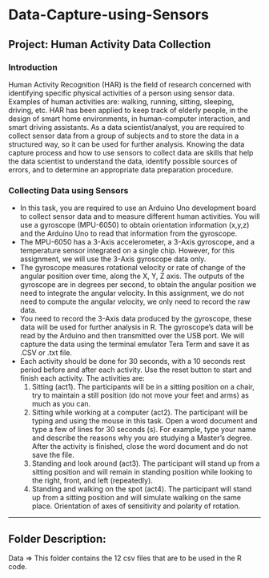 # Data-Capture-using-Sensors

## Project: Human Activity Data Collection

### Introduction
Human Activity Recognition (HAR) is the field of research concerned with identifying specific physical activities of a person using sensor data. Examples of human activities are: walking, running, sitting, sleeping, driving, etc. HAR has been applied to keep track of elderly people, in the design of smart home environments, in human-computer interaction, and smart driving assistants.
As a data scientist/analyst, you are required to collect sensor data from a group of subjects and to store the data in a structured way, so it can be used for further analysis. Knowing the data capture process and how to use sensors to collect data are skills that help the data scientist to understand the data, identify possible sources of errors, and to determine an appropriate data preparation procedure.

### Collecting Data using Sensors
- In this task, you are required to use an Arduino Uno development board to collect sensor data and to measure different human activities. You will use a gyroscope (MPU-6050) to obtain orientation information (x,y,z) and the Arduino Uno to read that information from the gyroscope.
- The MPU-6050 has a 3-Axis accelerometer, a 3-Axis gyroscope, and a temperature sensor integrated on a single chip. However, for this assignment, we will use the 3-Axis gyroscope data only.
- The gyroscope measures rotational velocity or rate of change of the angular position over time, along the X, Y, Z axis. The outputs of the gyroscope are in degrees per second, to obtain the angular position we need to integrate the angular velocity. In this assignment, we do not need to compute the angular velocity, we only need to record the raw data.
- You need to record the 3-Axis data produced by the gyroscope, these data will be used for further analysis in R. The gyroscope’s data will be read by the Arduino and then transmitted over the USB port. We will capture the data using the terminal emulator Tera Term and save it as .CSV or .txt file.
- Each activity should be done for 30 seconds, with a 10 seconds rest period before and after each activity. Use the reset button to start and finish each activity. The activities are:
  1. Sitting (act1). The participants will be in a sitting position on a chair, try to maintain a still position (do not move your feet and arms) as much as you can.
  2. Sitting while working at a computer (act2). The participant will be typing and using the mouse in this task. Open a word document and type a few of lines for 30 seconds (s). For example, type your name and describe the reasons why you are studying a Master’s degree. After the activity is finished, close the word document and do not save the file.
  3. Standing and look around (act3). The participant will stand up from a sitting position and will remain in standing position while looking to the right, front, and left (repeatedly).
  4. Standing and walking on the spot (act4). The participant will stand up from a sitting position and will simulate walking on the same place. Orientation of axes of sensitivity and polarity of rotation.

------------------
Folder Description:
------------------
Data => This folder contains the 12 csv files that are to be used in the R code.
